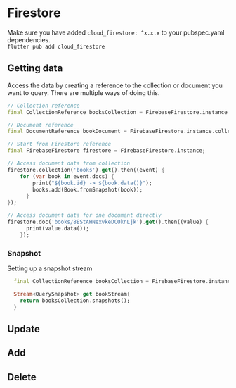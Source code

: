 # Firestore

Make sure you have added `cloud_firestore: ^x.x.x` to your pubspec.yaml dependencies.\
`flutter pub add cloud_firestore`

## Getting data

Access the data by creating a reference to the collection or document you want to query. There are multiple ways of doing this.

```dart
// Collection reference
final CollectionReference booksCollection = FirebaseFirestore.instance.collection('books');

// Document reference
final DocumentReference bookDocument = FirebaseFirestore.instance.collection('books').doc('8EStAHNexvkeDCOknLjk');

// Start from Firestore reference
final FirebaseFirestore firestore = FirebaseFirestore.instance;

// Access document data from collection
firestore.collection('books').get().then((event) {
    for (var book in event.docs) {
        print("${book.id} -> ${book.data()}");
        books.add(Book.fromSnapshot(book));
      }
});

// Access document data for one document directly
firestore.doc('books/8EStAHNexvkeDCOknLjk').get().then((value) {
      print(value.data());
    });
```

### Snapshot

Setting up a snapshot stream

```dart
  final CollectionReference booksCollection = FirebaseFirestore.instance.collection('books');

  Stream<QuerySnapshot> get bookStream{
    return booksCollection.snapshots();
  }
```

## Update

## Add

## Delete